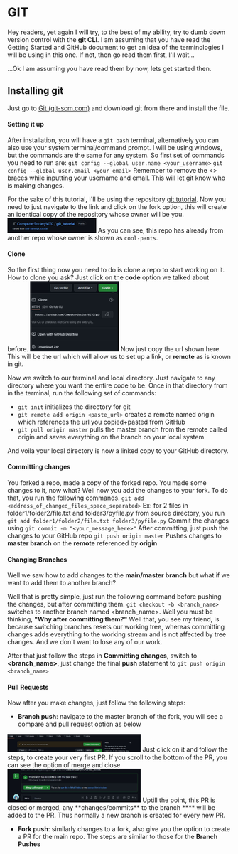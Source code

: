 # GIT
Hey readers, yet again I will try, to the best of my ability, try to dumb down version control with the **git CLI**. I am assuming that you have read the Getting Started and GitHub document to get an idea of the terminologies I will be using in this one. 
If not, then go read them first, I'll wait...

...Ok I am assuming you have read them by now, lets get started then.

## Installing git
Just go to [Git (git-scm.com)](https://git-scm.com/) and download git from there and install the file.
#### Setting it up
After installation, you will have a `git bash` terminal, alternatively you can also use your system terminal/command prompt. 
I will be using windows, but the commands are the same for any system.
So first set of commands you need to run are:
`git config --global user.name <your_username>`
`git config --global user.email <your_email>`
Remember to remove the <> braces while inputting your username and email. This will let git know who is making changes.

For the sake of this tutorial, I'll be using the repository [git tutorial](https://github.com/ComputerSocietyVITC/git_tutorial). 
Now you need to just navigate to the link and click on the fork option, this will create an identical copy of the repository whose owner will be you.
<img src="./assests/fork.jpg" width=200/>
As you can see, this repo has already from another repo whose owner is shown as `cool-pants`.

#### Clone
So the first thing now you need to do is clone a repo to start working on it. How to clone you ask? Just click on the **code** option we talked about before. 
<img src="./assests/clone.jpg" width=200/>
Now just copy the url shown here. This will be the url which will allow us to set up a link, or **remote** as is known in git.

Now we switch to our terminal and local directory. Just navigate to any directory where you want the entire code to be. Once in that directory from in the terminal, run the following set of commands:
- `git init` initializes the directory for git
- `git remote add origin <paste_url>` creates a remote named origin which references the url you copied+pasted from GitHub
- `git pull origin master` pulls the master branch from the remote called origin and saves everything on the branch on your local system

And voila your local directory is now a linked copy to your GitHub directory. 

#### Committing changes
You forked a repo, made a copy of the forked repo. You made some changes to it, now what? Well now you add the changes to your fork.
To do that, you run the following commands.
`git add <address_of_changed_files_space_separated>`
Ex: for 2 files in folder1/folder2/file.txt and folder3/pyfile.py from source directory, you run
`git add folder1/folder2/file.txt folder3/pyfile.py`
Commit the changes using
`git commit -m "<your_message_here>"`
After committing, just push the changes to your GitHub repo
`git push origin master`
Pushes changes to **master branch** on the **remote** referenced by **origin**

#### Changing Branches
Well we saw how to add changes to the **main/master branch** but what if we want to add them to another branch?

Well that is pretty simple, just run the following command before pushing the changes, but after committing them.
`git checkout -b <branch_name>` switches to another branch named <branch_name>. 
Well you must be thinking, **"Why after committing them?"** Well that, you see my friend, is because switching branches resets our working tree, whereas committing changes adds everything to the working stream and is not affected by tree changes. And we don't want to lose any of our work.

After that just follow the steps in **Committing changes**, switch to **<branch_name>**, just change the final **push** statement to
`git push origin <branch_name>`

#### Pull Requests
Now after you make changes, just follow the following steps:
- **Branch push**: navigate to the master branch of the fork, you will see a compare and pull request option as below 
<img src="./assests/pr.jpg" width=300/>
Just click on it and follow the steps, to create your very first PR. If you scroll to the bottom of the PR, you can see the option of merge and close.
<img src="./assests/merge.jpg" width=300/>
Uptill the point, this PR is closed or merged, any **changes/commits** to the branch **<branch_name>** will be added to the PR. Thus normally a new branch is created for every new PR.

- **Fork push**: similarly changes to a fork, also give you the option to create a PR for the main repo. The steps are similar to those for the **Branch Pushes**